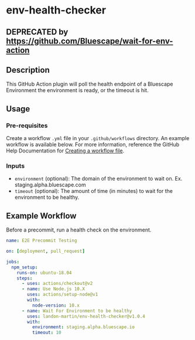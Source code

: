 # env-health-checker

## DEPRECATED by https://github.com/Bluescape/wait-for-env-action

## Description
This GitHub Action plugin will poll the health endpoint of a Bluescape Environment the environment is ready, or the timeout is hit.

## Usage
### Pre-requisites
Create a workflow `.yml` file in your `.github/workflows` directory. An example workflow is available below. For more information, reference the GitHub Help Documentation for [Creating a workflow file](https://help.github.com/en/articles/configuring-a-workflow#creating-a-workflow-file).

### Inputs
- `environment` (optional): The domain of the environment to wait on. Ex. staging.alpha.bluescape.com
- `timeout` (optional): The amount of time (in minutes) to wait for the environment to be healthy.

## Example Workflow
Before a precommit, run a health check on the environment.
```yaml
name: E2E Precommit Testing

on: [deployment, pull_request]

jobs:
  npm_setup:
    runs-on: ubuntu-18.04
    steps:
      - uses: actions/checkout@v2
      - name: Use Node.js 10.X
        uses: actions/setup-node@v1
        with:
          node-version: 10.x
      - name: Wait For Environment to be healthy
        uses: landon-martin/env-health-checker@v1.0.4
        with:
          environment: staging.alpha.bluescape.io
          timeout: 10
```

